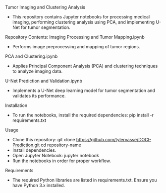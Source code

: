 Tumor Imaging and Clustering Analysis
- This repository contains Jupyter notebooks for processing medical imaging, performing clustering analysis using PCA, and implementing U-Net for tumor segmentation.

Repository Contents:
Imaging Processing and Tumor Mapping.ipynb
- Performs image preprocessing and mapping of tumor regions.

PCA and Clustering.ipynb
- Applies Principal Component Analysis (PCA) and clustering techniques to analyze imaging data.

U-Net Prediction and Validation.ipynb
- Implements a U-Net deep learning model for tumor segmentation and validates its performance.

Installation
- To run the notebooks, install the required dependencies:
	pip install -r requirements.txt

Usage
- Clone this repository:
	git clone https://github.com/tylervasse/DOCI-Prediction.git
	cd repository-name
- Install dependencies.
- Open Jupyter Notebook:
	jupyter notebook
- Run the notebooks in order for proper workflow.

Requirements
- The required Python libraries are listed in requirements.txt. Ensure you have Python 3.x installed.
